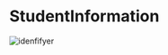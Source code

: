 # StudentInformation

![idenfifyer](https://cloud.githubusercontent.com/assets/15018479/18895973/ca3ab4ca-84eb-11e6-9638-ae013c7f1eb6.PNG)
